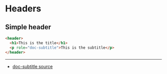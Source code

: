# Headers

## Simple header

```html
<header>
  <h1>This is the title</h1>
  <p role="doc-subtitle">This is the subtitle</p>
</header>
```

---

- [doc-subtitle source](https://twitter.com/stevefaulkner/status/1236241209686966272)
